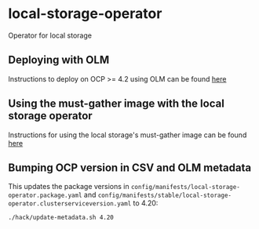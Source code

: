 # local-storage-operator
Operator for local storage

## Deploying with OLM
Instructions to deploy on OCP >= 4.2 using OLM can be found [here](docs/deploy-with-olm.md)

## Using the must-gather image with the local storage operator
Instructions for using the local storage's must-gather image can be found [here](docs/must-gather.md)

## Bumping OCP version in CSV and OLM metadata

This updates the package versions in `config/manifests/local-storage-operator.package.yaml` and `config/manifests/stable/local-storage-operator.clusterserviceversion.yaml` to 4.20:
```
./hack/update-metadata.sh 4.20
```
